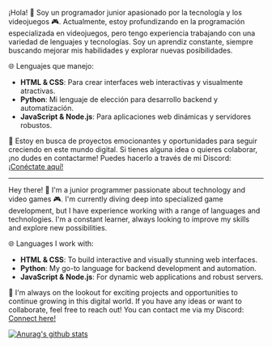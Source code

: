 
¡Hola! 👾 Soy un programador junior apasionado por la tecnología y los videojuegos 🎮. Actualmente, estoy profundizando en la programación especializada en videojuegos, pero tengo experiencia trabajando con una variedad de lenguajes y tecnologías. Soy un aprendiz constante, siempre buscando mejorar mis habilidades y explorar nuevas posibilidades.

🌐 Lenguajes que manejo:
- **HTML & CSS**: Para crear interfaces web interactivas y visualmente atractivas.
- **Python**: Mi lenguaje de elección para desarrollo backend y automatización.
- **JavaScript & Node.js**: Para aplicaciones web dinámicas y servidores robustos.

🚀 Estoy en busca de proyectos emocionantes y oportunidades para seguir creciendo en este mundo digital. Si tienes alguna idea o quieres colaborar, ¡no dudes en contactarme! Puedes hacerlo a través de mi Discord: [¡Conéctate aquí!](https://discord.com/invite/PcRCVseqAX)

---


Hey there! 👾 I'm a junior programmer passionate about technology and video games 🎮. I'm currently diving deep into specialized game development, but I have experience working with a range of languages and technologies. I'm a constant learner, always looking to improve my skills and explore new possibilities.

🌐 Languages I work with:
- **HTML & CSS**: To build interactive and visually stunning web interfaces.
- **Python**: My go-to language for backend development and automation.
- **JavaScript & Node.js**: For dynamic web applications and robust servers.

🚀 I'm always on the lookout for exciting projects and opportunities to continue growing in this digital world. If you have any ideas or want to collaborate, feel free to reach out! You can contact me via my Discord: [Connect here!](https://discord.com/invite/PcRCVseqAX)




[![Anurag's github stats](https://github-readme-stats.vercel.app/api?username=ThePowerP&theme=dark&show_icons=true)](https://github.com/anuraghazra/github-readme-stats)
